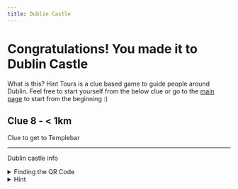 ```yaml
---
title: Dublin Castle
---
```


# Congratulations! You made it to Dublin Castle

What is this? Hint Tours is a clue based game to guide people around Dublin. Feel free to start yourself from the below clue or go to the [main page](https://www.hinttours.com/) to start from the beginning :)

## Clue 8 - < 1km

Clue to get to Templebar

---

Dublin castle info


<details>
<summary>
Finding the QR Code</summary> Where is the QR code at christchurch
<details><summary>Can't find the QR Code?</summary> Occasionally they will disappear but you can Click here for next <a href="https://www.hinttours.com/xnsc">clue</a></details>
</details>

<details><summary>Hint</summary> write hint her

<details><summary>Spoiler</summary> Dublin Castle
<div class="mapouter"><div class="gmap_canvas"><iframe width="600" height="500" id="gmap_canvas" src="https://maps.google.com/maps?q=Dublin%20Castle&t=&z=13&ie=UTF8&iwloc=&output=embed" frameborder="0" scrolling="no" marginheight="0" marginwidth="0"></iframe><a href="https://123movies-to.org">123 movies</a><br><style>.mapouter{position:relative;text-align:right;height:500px;width:600px;}</style><a href="https://www.embedgooglemap.net">google map codes for website</a><style>.gmap_canvas {overflow:hidden;background:none!important;height:500px;width:600px;}</style></div></div>

</details>